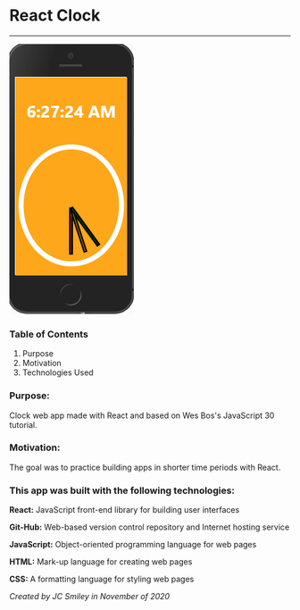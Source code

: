 # React Clock

<hr>

![gif of app](src/assets/react-clock-2.gif)

### Table of Contents

1. Purpose
2. Motivation
3. Technologies Used

### Purpose:

Clock web app made with React and based on Wes Bos's JavaScript 30 tutorial.

### Motivation:

The goal was to practice building apps in shorter time periods with React.


### This app was built with the following technologies:

**React:** JavaScript front-end library for building user interfaces

**Git-Hub:** Web-based version control repository and Internet hosting service

**JavaScript:** Object-oriented programming language for web pages

**HTML:** Mark-up language for creating web pages

**CSS:** A formatting language for styling web pages

_Created by JC Smiley in November of 2020_